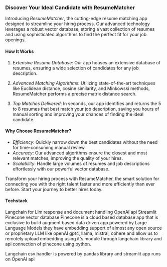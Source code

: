 ### Discover Your Ideal Candidate with ResumeMatcher

Introducing *ResumeMatcher*, the cutting-edge resume matching app designed to streamline your hiring process. Our advanced technology leverages a robust vector database, storing a vast collection of resumes and using sophisticated algorithms to find the perfect fit for your job openings.

#### How It Works

1. *Extensive Resume Database*: Our app houses an extensive database of resumes, ensuring a wide selection of candidates for any job description.
   
2. *Advanced Matching Algorithms*: Utilizing state-of-the-art techniques like Euclidean distance, cosine similarity, and Minkowski methods, ResumeMatcher performs a precise matrix distance search.

3. *Top Matches Delivered*: In seconds, our app identifies and returns the 5 to 8 resumes that best match your job description, saving you hours of manual sorting and improving your chances of finding the ideal candidate.

#### Why Choose ResumeMatcher?

- *Efficiency*: Quickly narrow down the best candidates without the need for time-consuming manual review.
- *Accuracy*: Our advanced algorithms ensure the closest and most relevant matches, improving the quality of your hires.
- *Scalability*: Handle large volumes of resumes and job descriptions effortlessly with our powerful vector database.

Transform your hiring process with ResumeMatcher, the smart solution for connecting you with the right talent faster and more efficiently than ever before. Start your journey to better hires today.

#### Techstack
Langchain for Llm response and document handling
OpenAI api
Streamlit
Pinecone vector database
Pinecone is a cloud based database app that is exclusive to build augment based data driven app powered by Large Language Models they have embedding support of almost any open source or proprietary LLM like openAI gpt4, llama, mistral, cohere and allow us to remotely upload embedding using it's module through langchain library and api connection of pinecone using python.

Langchain csv handler is powered by pandas library and streamlit app runs on OpenAI api
